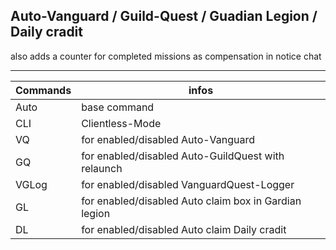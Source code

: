 Auto-Vanguard / Guild-Quest / Guadian Legion / Daily cradit
---
also adds a counter for completed missions as compensation in notice chat<br>

---

Commands | infos
--- | ---
Auto | base command
CLI | Clientless-Mode
VQ | for enabled/disabled Auto-Vanguard
GQ | for enabled/disabled Auto-GuildQuest with relaunch
VGLog | for enabled/disabled VanguardQuest-Logger
GL | for enabled/disabled Auto claim box in Gardian legion
DL | for enabled/disabled Auto claim Daily cradit 

